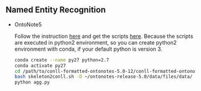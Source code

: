 ## Named Entity Recognition

- OntoNote5

    Follow the instruction [here](http://cemantix.org/data/ontonotes.html)
    and get the scripts [here](https://github.com/yuchenlin/OntoNotes-5.0-NER-BIO/tree/master/conll-formatted-ontonotes-5.0/scripts).
    Because the scripts are executed in python2 environment, so you can create python2 environment with conda, if your default
    python is version 3.

    ```bash
    conda create --name py27 python=2.7
    conda activate py27
    cd /path/to/conll-formatted-ontonotes-5.0-12/conll-formatted-ontonotes-5.0/scripts
    bash skeleton2conll.sh -D ~/ontonotes-release-5.0/data/files/data/ ~/conll-formatted-ontonotes-5.0-12/conll-formatted-ontonotes-5.0/
    python agg.py
    ```